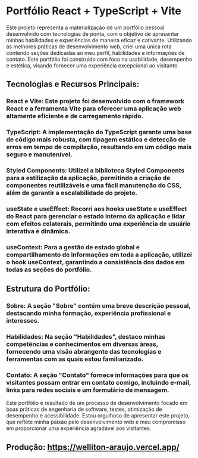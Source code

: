 # Portfólio React + TypeScript + Vite

Este projeto representa a materialização de um portfólio pessoal desenvolvido com tecnologias de ponta, com o objetivo de apresentar minhas habilidades e experiências de maneira eficaz e cativante. Utilizando as melhores práticas de desenvolvimento web, criei uma única rota contendo seções dedicadas ao meu perfil, habilidades e informações de contato. Este portfólio foi construído com foco na usabilidade, desempenho e estética, visando fornecer uma experiência excepcional ao visitante.

## Tecnologias e Recursos Principais:

### React e Vite: Este projeto foi desenvolvido com o framework React e a ferramenta Vite para oferecer uma aplicação web altamente eficiente e de carregamento rápido.

### TypeScript: A implementação do TypeScript garante uma base de código mais robusta, com tipagem estática e detecção de erros em tempo de compilação, resultando em um código mais seguro e manutenível.

### Styled Components: Utilizei a biblioteca Styled Components para a estilização da aplicação, permitindo a criação de componentes reutilizáveis e uma fácil manutenção do CSS, além de garantir a escalabilidade do projeto.

### useState e useEffect: Recorri aos hooks useState e useEffect do React para gerenciar o estado interno da aplicação e lidar com efeitos colaterais, permitindo uma experiência de usuário interativa e dinâmica.

### useContext: Para a gestão de estado global e compartilhamento de informações em toda a aplicação, utilizei o hook useContext, garantindo a consistência dos dados em todas as seções do portfólio.

## Estrutura do Portfólio:

### Sobre: A seção "Sobre" contém uma breve descrição pessoal, destacando minha formação, experiência profissional e interesses.

### Habilidades: Na seção "Habilidades", destaco minhas competências e conhecimentos em diversas áreas, fornecendo uma visão abrangente das tecnologias e ferramentas com as quais estou familiarizado.

### Contato: A seção "Contato" fornece informações para que os visitantes possam entrar em contato comigo, incluindo e-mail, links para redes sociais e um formulário de mensagem.

Este portfólio é resultado de um processo de desenvolvimento focado em boas práticas de engenharia de software, testes, otimização de desempenho e acessibilidade. Estou orgulhoso de apresentar este projeto, que reflete minha paixão pelo desenvolvimento web e meu compromisso em proporcionar uma experiência agradável aos visitantes.


## Produção: https://welliton-araujo.vercel.app/
